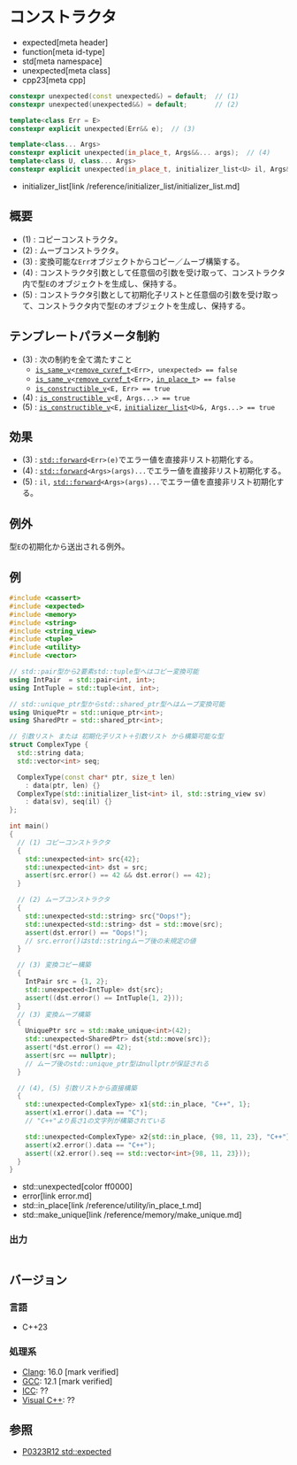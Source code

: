 # コンストラクタ
* expected[meta header]
* function[meta id-type]
* std[meta namespace]
* unexpected[meta class]
* cpp23[meta cpp]

```cpp
constexpr unexpected(const unexpected&) = default;  // (1)
constexpr unexpected(unexpected&&) = default;       // (2)

template<class Err = E>
constexpr explicit unexpected(Err&& e);  // (3)

template<class... Args>
constexpr explicit unexpected(in_place_t, Args&&... args);  // (4)
template<class U, class... Args>
constexpr explicit unexpected(in_place_t, initializer_list<U> il, Args&&... args); // (5)
```
* initializer_list[link /reference/initializer_list/initializer_list.md]

## 概要
- (1) : コピーコンストラクタ。
- (2) : ムーブコンストラクタ。
- (3) : 変換可能な`Err`オブジェクトからコピー／ムーブ構築する。
- (4) : コンストラクタ引数として任意個の引数を受け取って、コンストラクタ内で型`E`のオブジェクトを生成し、保持する。
- (5) : コンストラクタ引数として初期化子リストと任意個の引数を受け取って、コンストラクタ内で型`E`のオブジェクトを生成し、保持する。


## テンプレートパラメータ制約
- (3) : 次の制約を全て満たすこと
    - [`is_same_v`](/reference/type_traits/is_same.md)`<`[`remove_cvref_t`](/reference/type_traits/remove_cvref.md)`<Err>, unexpected> == false`
    - [`is_same_v`](/reference/type_traits/is_same.md)`<`[`remove_cvref_t`](/reference/type_traits/remove_cvref.md)`<Err>,` [`in_place_t`](/reference/utility/in_place_t.md)`> == false`
    - [`is_constructible_v`](/reference/type_traits/is_constructible.md)`<E, Err> == true`
- (4) : [`is_constructible_v`](/reference/type_traits/is_constructible.md)`<E, Args...> == true`
- (5) : [`is_constructible_v`](/reference/type_traits/is_constructible.md)`<E,` [`initializer_list`](/reference/initializer_list/initializer_list.md)`<U>&, Args...> == true`


## 効果
- (3) : [`std::forward`](/reference/utility/forward.md)`<Err>(e)`でエラー値を直接非リスト初期化する。
- (4) : [`std::forward`](/reference/utility/forward.md)`<Args>(args)...`でエラー値を直接非リスト初期化する。
- (5) : `il,` [`std::forward`](/reference/utility/forward.md)`<Args>(args)...`でエラー値を直接非リスト初期化する。


## 例外
型`E`の初期化から送出される例外。


## 例
```cpp example
#include <cassert>
#include <expected>
#include <memory>
#include <string>
#include <string_view>
#include <tuple>
#include <utility>
#include <vector>

// std::pair型から2要素std::tuple型へはコピー変換可能
using IntPair  = std::pair<int, int>;
using IntTuple = std::tuple<int, int>;

// std::unique_ptr型からstd::shared_ptr型へはムーブ変換可能
using UniquePtr = std::unique_ptr<int>;
using SharedPtr = std::shared_ptr<int>;

// 引数リスト または 初期化子リスト＋引数リスト から構築可能な型
struct ComplexType {
  std::string data;
  std::vector<int> seq;

  ComplexType(const char* ptr, size_t len)
    : data(ptr, len) {}
  ComplexType(std::initializer_list<int> il, std::string_view sv)
    : data(sv), seq(il) {} 
};

int main()
{
  // (1) コピーコンストラクタ
  {
    std::unexpected<int> src{42};
    std::unexpected<int> dst = src;
    assert(src.error() == 42 && dst.error() == 42);
  }

  // (2) ムーブコンストラクタ
  {
    std::unexpected<std::string> src{"Oops!"};
    std::unexpected<std::string> dst = std::move(src);
    assert(dst.error() == "Oops!");
    // src.error()はstd::stringムーブ後の未規定の値
  }

  // (3) 変換コピー構築
  {
    IntPair src = {1, 2};
    std::unexpected<IntTuple> dst{src};
    assert((dst.error() == IntTuple{1, 2}));
  }
  // (3) 変換ムーブ構築
  {
    UniquePtr src = std::make_unique<int>(42);
    std::unexpected<SharedPtr> dst{std::move(src)};
    assert(*dst.error() == 42);
    assert(src == nullptr);
    // ムーブ後のstd::unique_ptr型はnullptrが保証される
  }

  // (4), (5) 引数リストから直接構築
  {
    std::unexpected<ComplexType> x1{std::in_place, "C++", 1};
    assert(x1.error().data == "C");
    // "C++"より長さ1の文字列が構築されている

    std::unexpected<ComplexType> x2{std::in_place, {98, 11, 23}, "C++"};
    assert(x2.error().data == "C++");
    assert((x2.error().seq == std::vector<int>{98, 11, 23}));
  }
}
```
* std::unexpected[color ff0000]
* error[link error.md]
* std::in_place[link /reference/utility/in_place_t.md]
* std::make_unique[link /reference/memory/make_unique.md]

### 出力
```
```


## バージョン
### 言語
- C++23

### 処理系
- [Clang](/implementation.md#clang): 16.0 [mark verified]
- [GCC](/implementation.md#gcc): 12.1 [mark verified]
- [ICC](/implementation.md#icc): ??
- [Visual C++](/implementation.md#visual_cpp): ??


## 参照
- [P0323R12 std::expected](https://www.open-std.org/jtc1/sc22/wg21/docs/papers/2022/p0323r12.html)
